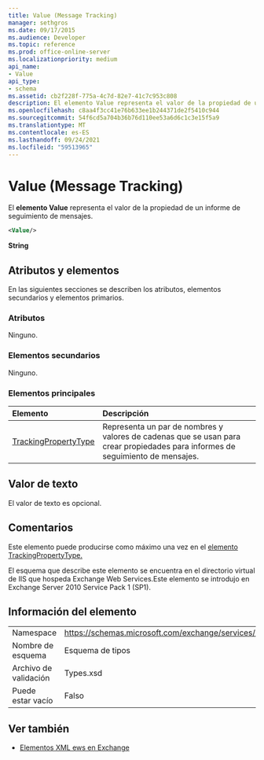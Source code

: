 ```yaml
---
title: Value (Message Tracking)
manager: sethgros
ms.date: 09/17/2015
ms.audience: Developer
ms.topic: reference
ms.prod: office-online-server
ms.localizationpriority: medium
api_name:
- Value
api_type:
- schema
ms.assetid: cb2f228f-775a-4c7d-82e7-41c7c953c808
description: El elemento Value representa el valor de la propiedad de un informe de seguimiento de mensajes.
ms.openlocfilehash: c8aa4f3cc41e76b633ee1b244371de2f5410c944
ms.sourcegitcommit: 54f6cd5a704b36b76d110ee53a6d6c1c3e15f5a9
ms.translationtype: MT
ms.contentlocale: es-ES
ms.lasthandoff: 09/24/2021
ms.locfileid: "59513965"
---
```

# <a name="value-message-tracking"></a>Value (Message Tracking)

El **elemento Value** representa el valor de la propiedad de un informe de seguimiento de mensajes. 
  
```xml
<Value/>
```

**String**

## <a name="attributes-and-elements"></a>Atributos y elementos

En las siguientes secciones se describen los atributos, elementos secundarios y elementos primarios.
  
### <a name="attributes"></a>Atributos

Ninguno.
  
### <a name="child-elements"></a>Elementos secundarios

Ninguno.
  
### <a name="parent-elements"></a>Elementos principales

|**Elemento**|**Descripción**|
|:-----|:-----|
|[TrackingPropertyType](trackingpropertytype.md) <br/> |Representa un par de nombres y valores de cadenas que se usan para crear propiedades para informes de seguimiento de mensajes.  <br/> |
   
## <a name="text-value"></a>Valor de texto

El valor de texto es opcional.
  
## <a name="remarks"></a>Comentarios

Este elemento puede producirse como máximo una vez en el [elemento TrackingPropertyType.](trackingpropertytype.md) 
  
El esquema que describe este elemento se encuentra en el directorio virtual de IIS que hospeda Exchange Web Services.Este elemento se introdujo en Exchange Server 2010 Service Pack 1 (SP1).
  
## <a name="element-information"></a>Información del elemento

|||
|:-----|:-----|
|Namespace  <br/> |https://schemas.microsoft.com/exchange/services/2006/types  <br/> |
|Nombre de esquema  <br/> |Esquema de tipos  <br/> |
|Archivo de validación  <br/> |Types.xsd  <br/> |
|Puede estar vacío  <br/> |Falso  <br/> |
   
## <a name="see-also"></a>Ver también

- [Elementos XML ews en Exchange](ews-xml-elements-in-exchange.md)

